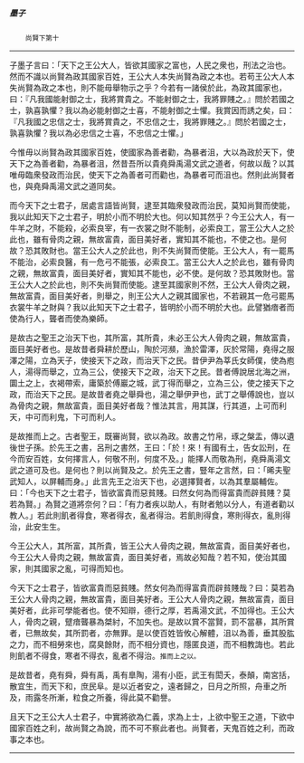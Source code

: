 

##### 墨子
　　`尚賢下第十
`

* * *

子墨子言曰：「天下之王公大人，皆欲其國家之富也，人民之衆也，刑法之治也。然而不識以尚賢為政其國家百姓，王公大人本失尚賢為政之本也。若苟王公大人本失尚賢為政之本也，則不能毋舉物示之乎？今若有一諸侯於此，為政其國家也，曰：『凡我國能射御之士，我將賞貴之。不能射御之士，我將罪賤之。』問於若國之士，孰喜孰懼？我以為必能射御之士喜，不能射御之士懼。我賞因而誘之矣，曰：『凡我國之忠信之士，我將賞貴之，不忠信之士，我將罪賤之。』問於若國之士，孰喜孰懼？我以為必忠信之士喜，不忠信之士懼。」

今惟毋以尚賢為政其國家百姓，使國家為善者勸，為暴者沮，大以為政於天下，使天下之為善者勸，為暴者沮，然昔吾所以貴堯舜禹湯文武之道者，何故以哉？以其唯毋臨衆發政而治民，使天下之為善者可而勸也，為暴者可而沮也。然則此尚賢者也，與堯舜禹湯文武之道同矣。

而今天下之士君子，居處言語皆尚賢，逮至其臨衆發政而治民，莫知尚賢而使能，我以此知天下之士君子，明於小而不明於大也。何以知其然乎？今王公大人，有一牛羊之財，不能殺，必索良宰，有一衣裳之財不能制，必索良工，當王公大人之於此也，雖有骨肉之親，無故富貴，面目美好者，實知其不能也，不使之也。是何故？恐其敗財也。當王公大人之於此也，則不失尚賢而使能。王公大人，有一罷馬不能治，必索良醫，有一危弓不能張，必索良工。當王公大人之於此也，雖有骨肉之親，無故富貴，面目美好者，實知其不能也，必不使。是何故？恐其敗財也。當王公大人之於此也，則不失尚賢而使能。逮至其國家則不然，王公大人骨肉之親，無故富貴，面目美好者，則舉之，則王公大人之親其國家也，不若親其一危弓罷馬衣裳牛羊之財與？我以此知天下之士君子，皆明於小而不明於大也。此譬猶瘖者而使為行人，聾者而使為樂師。

是故古之聖王之治天下也，其所富，其所貴，未必王公大人骨肉之親，無故富貴，面目美好者也。是故昔者舜耕於歷山，陶於河瀕，漁於雷澤，灰於常陽，堯得之服澤之陽，立為天子，使接天下之政，而治天下之民。昔伊尹為莘氏女師僕，使為庖人，湯得而舉之，立為三公，使接天下之政，治天下之民。昔者傅說居北海之洲，圜土之上，衣褐帶索，庸築於傅巖之城，武丁得而舉之，立為三公，使之接天下之政，而治天下之民。是故昔者堯之舉舜也，湯之舉伊尹也，武丁之舉傅說也，豈以為骨肉之親，無故富貴，面目美好者哉？惟法其言，用其謀，行其道，上可而利天，中可而利鬼，下可而利人。

是故推而上之。古者聖王，既審尚賢，欲以為政。故書之竹帛，琢之槃盂，傳以遺後世子孫。於先王之書，呂刑之書然，王曰：「於！來！有國有土，告女訟刑，在今而安百姓，女何擇言人，何敬不刑，何度不及。」能擇人而敬為刑，堯舜禹湯文武之道可及也。是何也？則以尚賢及之。於先王之書，豎年之言然，曰：「晞夫聖武知人，以屏輔而身。」此言先王之治天下也，必選擇賢者，以為其羣屬輔佐。曰：「今也天下之士君子，皆欲富貴而惡貧賤。曰然女何為而得富貴而辟貧賤？莫若為賢。」為賢之道將奈何？曰：「有力者疾以助人，有財者勉以分人，有道者勸以教人。」若此則飢者得食，寒者得衣，亂者得治。若飢則得食，寒則得衣，亂則得治，此安生生。

今王公大人，其所富，其所貴，皆王公大人骨肉之親，無故富貴，面目美好者也，今王公大人骨肉之親，無故富貴，面目美好者，焉故必知哉？若不知，使治其國家，則其國家之亂，可得而知也。

今天下之士君子，皆欲富貴而惡貧賤。然女何為而得富貴而辟貧賤哉？曰：莫若為王公大人骨肉之親，無故富貴，面目美好者。王公大人骨肉之親，無故富貴，面目美好者，此非可學能者也。使不知辯，德行之厚，若禹湯文武，不加得也。王公大人，骨肉之親，躄瘖聾暴為桀紂，不加失也。是故以賞不當賢，罰不當暴，其所賞者，已無故矣，其所罰者，亦無罪。是以使百姓皆攸心解體，沮以為善，垂其股肱之力，而不相勞來也，腐臭餘財，而不相分資也，隱匿良道，而不相教誨也。若此則飢者不得食，寒者不得衣，亂者不得治。`推而上之以。`

是故昔者，堯有舜，舜有禹，禹有臯陶，湯有小臣，武王有閎夭，泰顛，南宮括，散宜生，而天下和，庶民阜。是以近者安之，遠者歸之，日月之所照，舟車之所及，雨露冬所漸，粒食之所養，得此莫不勸譽。

且天下之王公大人士君子，中實將欲為仁義，求為上士，上欲中聖王之道，下欲中國家百姓之利，故尚賢之為說，而不可不察此者也。尚賢者，天鬼百姓之利，而政事之本也。

* * *


